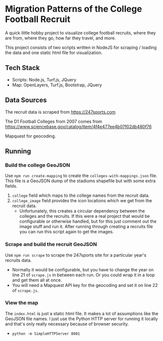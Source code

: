 # Migration Patterns of the College Football Recruit

A quick little hobby project to visualize college football recruits, where they are from, where they go, how far they travel, and more.

This project consists of two scripts written in NodeJS for scraping / loading the data and one static html file for visualization.

## Tech Stack
* Scripts: Node.js, Turf.js, JQuery
* Map: OpenLayers, Turf.js, Bootstrap, JQuery

## Data Sources
The recruit data is scraped from https://247sports.com

The D1 Football Colleges from 2007 comes from https://www.sciencebase.gov/catalog/item/4f4e477ee4b07f02db480f76

Mapquest for geocoding.

## Running
### Build the college GeoJSON
Use `npm run create-mapping` to create the `colleges-with-mappings.json` file. This file is a GeoJSON dump of the stadiums shapefile but with some extra fields.
1. `college` field which maps to the college names from the recruit data.
2. `college_image` field provides the icon locations which we get from the recruit data.
    * Unfortunately, this creates a circular dependency between the colleges and the recruits. If this were a real project that would be configurable or otherwise handled, but for this just comment out the image stuff and run it. After running through creating a recruits file you can run this script again to get the images.

### Scrape and build the recruit GeoJSON
Use `npm run scrape` to scrape the 247sports site for a particular year's recruits data.
  * Normally it would be configurable, but you have to change the year on line 21 of `scrape.js` in between each run. Or you could wrap it in a loop and get them all at once.
  * You will need a Mapquest API key for the geocoding and set it on line 22 of `scrape.js`.

### View the map
The `index.html` is just a static html file. It makes a lot of assumptions like the GeoJSON file names. I just use the Python HTTP server for running it locally and that's only really necessary because of browser security.
* `python -m SimpleHTTPServer 8001`
